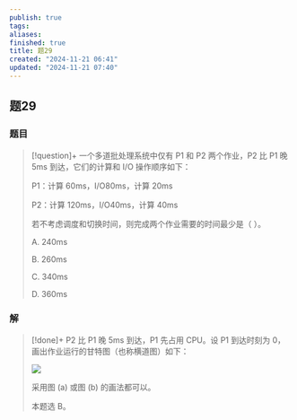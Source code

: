 ```yaml
---
publish: true
tags: 
aliases: 
finished: true
title: 题29
created: "2024-11-21 06:41"
updated: "2024-11-21 07:40"
---
```

## 题29
### 题目
> [!question]+
> 一个多道批处理系统中仅有 P1 和 P2 两个作业，P2 比 P1 晚 5ms 到达，它们的计算和 I/O 操作顺序如下：
> 
> P1：计算 60ms，I/O80ms，计算 20ms
> 
> P2：计算 120ms，I/O40ms，计算 40ms
> 
> 若不考虑调度和切换时间，则完成两个作业需要的时间最少是（ ）。
> 
> A. 240ms
> 
> B. 260ms
> 
> C. 340ms
> 
> D. 360ms
### 解
> [!done]+
> P2 比 P1 晚 5ms 到达，P1 先占用 CPU。设 P1 到达时刻为 0，画出作业运行的甘特图（也称横道图）如下：
> 
> ![](https://img.hwenyi.tech/202411081935923.webp)
> 
> 采用图 (a) 或图 (b) 的画法都可以。
> 
> 本题选 B。